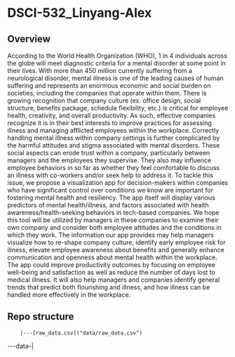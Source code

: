 # DSCI-532_Linyang-Alex

## Overview

According to the World Health Organization (WHO), 1 in 4 individuals across the globe will meet diagnostic criteria for a mental disorder at some point in their lives. With more than 450 million currently suffering from a neurological disorder, mental illness is one of the leading causes of human suffering and represents an enormous economic and social burden on societies, including the companies that operate within them.
There is growing recognition that company culture (ex. office design, social structure, benefits package, schedule flexibility, etc.) is critical for employee health, creativity, and overall productivity. As such, effective companies recognize it is in their best interests to improve practices for assessing illness and managing afflicted employees within the workplace. Correctly handling mental illness within company settings is further complicated by the harmful attitudes and stigma associated with mental disorders. These social aspects can erode trust within a company, particularly between managers and the employees they supervise. They also may influence employee behaviors in so far as whether they feel comfortable to discuss an illness with co-workers and/or seek help to address it.
To tackle this issue, we propose a visualization app for decision-makers within companies who have significant control over conditions we know are important for fostering mental health and resiliency. The app itself will display various predictors of mental health/illness, and factors associated with health awareness/health-seeking behaviors in tech-based companies. We hope this tool will be utilized by managers in these companies to examine their own company and consider both employee attitudes and the conditions in which they work. The information our app provides may help managers visualize how to re-shape company culture, identify early employee risk for illness, elevate employee awareness about benefits and generally enhance communication and openness about mental health within the workplace. The app could improve productivity outcomes by focusing on employee well-being and satisfaction as well as reduce the number of days lost to medical illness. It will also help managers and companies identify general trends that predict both flourishing and illness, and how illness can be handled more effectively in the workplace.

## Repo structure

        |---[raw_data.csv]("data/raw_data.csv")
---data-|
